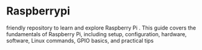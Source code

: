 # Raspberrypi
friendly repository to learn and explore Raspberry Pi . This guide covers the fundamentals of Raspberry Pi, including setup, configuration, hardware, software, Linux commands, GPIO basics, and practical tips
